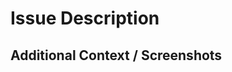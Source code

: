 <!--
  If you're looking to submit a bug report, please fill out this template:

  https://github.com/cerner/terra-clinical/issues/new?template=BUG_REPORT.md

  If this is a feature request, please fill out this template:
  
  https://github.com/cerner/terra-clinical/issues/new?template=FEATURE_REQUEST.md
-->

# Issue Description
<!-- A clear and concise description of what the issue is. -->

## Additional Context / Screenshots
<!-- Add any other context about the issue here. If applicable, add screenshots to help explain. -->
